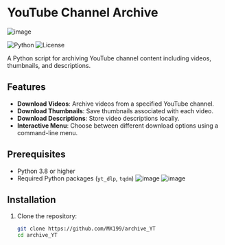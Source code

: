 # YouTube Channel Archive
![image](https://github.com/MX199/archive_YT/assets/67452715/343f9954-a828-4624-8eeb-b64d5880195f)

![Python](https://img.shields.io/badge/python-v3.8+-blue.svg)
![License](https://img.shields.io/badge/license-MIT-blue.svg)

A Python script for archiving YouTube channel content including videos, thumbnails, and descriptions.

## Features

- **Download Videos**: Archive videos from a specified YouTube channel.
- **Download Thumbnails**: Save thumbnails associated with each video.
- **Download Descriptions**: Store video descriptions locally.
- **Interactive Menu**: Choose between different download options using a command-line menu.

## Prerequisites

- Python 3.8 or higher
- Required Python packages (`yt_dlp`, `tqdm`)
![image](https://github.com/MX199/archive_YT/assets/67452715/33efb6eb-d9cf-461c-a837-abb4792c6c00)
![image](https://github.com/MX199/archive_YT/assets/67452715/9699cf19-cdd5-40d2-aa39-dbaa4121e0f3)



## Installation

1. Clone the repository:
   ```bash
   git clone https://github.com/MX199/archive_YT
   cd archive_YT

